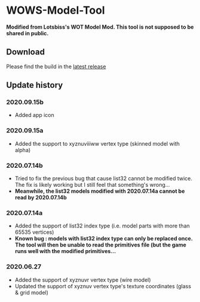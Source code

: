 # WOWS-Model-Tool

**Modified from Lotsbiss's WOT Model Mod. This tool is not supposed to be shared in public.**

## Download
Please find the build in the [latest release](https://github.com/SEA-group/WoT-Model-Tool-WoWS-Refit/releases)

## Update history

### 2020.09.15b
* Added app icon

### 2020.09.15a
* Added the support to xyznuviiiww vertex type (skinned model with alpha)

### 2020.07.14b
* Tried to fix the previous bug that cause list32 cannot be modified twice. The fix is likely working but I still feel that something's wrong...
* **Meanwhile, the list32 models modified with 2020.07.14a cannot be read by 2020.07.14b**

### 2020.07.14a
* Added the support of list32 index type (i.e. model parts with more than 65535 vertices)
* **Known bug : models with list32 index type can only be replaced once. The tool will then be unable to read the primitives file (but the game runs well with the modified primitives...**

### 2020.06.27
* Added the support of xyznuvr vertex type (wire model)
* Updated the support of xyznuv vertex type's texture coordinates (glass & grid model)